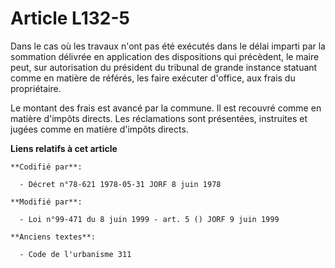 # Article L132-5

Dans le cas où les travaux n'ont pas été exécutés dans le délai imparti par la sommation délivrée en application des
dispositions qui précèdent, le maire peut, sur autorisation du président du tribunal de grande instance statuant comme en
matière de référés, les faire exécuter d'office, aux frais du propriétaire.

Le montant des frais est avancé par la commune. Il est recouvré comme en matière d'impôts directs. Les réclamations sont
présentées, instruites et jugées comme en matière d'impôts directs.

**Liens relatifs à cet article**

	**Codifié par**:

	  - Décret n°78-621 1978-05-31 JORF 8 juin 1978

	**Modifié par**:

	  - Loi n°99-471 du 8 juin 1999 - art. 5 () JORF 9 juin 1999

	**Anciens textes**:

	  - Code de l'urbanisme 311

